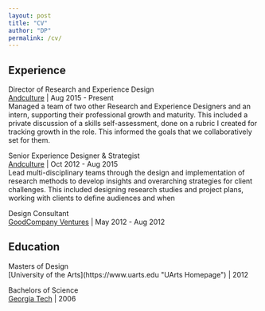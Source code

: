 ```yaml
---
layout: post
title: "CV"
author: "DP"
permalink: /cv/
---
```

<section>
<div class="col2">
  <h2>Experience</h2>
  <p><sans>Director of Research and Experience Design</sans> <br>
  <a href="http://andculture.com" title="Andculture Homepage">Andculture</a> | Aug 2015 - Present <br>
  Managed a team of two other Research and Experience Designers and an intern, supporting their professional growth and maturity. This included a private discussion of a skills self-assessment, done on a rubric I created for tracking growth in the role. This informed the goals that we collaboratively set for them.</p>

  <p><sans>Senior Experience Designer & Strategist</sans> <br>
  <a href="http://andculture.com" title="Andculture Homepage">Andculture</a> | Oct 2012 - Aug 2015 <br>
  Lead multi-disciplinary teams through the design and implementation of research methods to develop insights and overarching strategies for client challenges. This included designing research studies and project plans, working with clients to define audiences and when </p>

  <p><sans>Design Consultant</sans> <br>
  <a href="https://www.crunchbase.com/organization/goodcompany-ventures" title="GoodCompany Ventures Crunchbase page">GoodCompany Ventures</a> | May 2012 - Aug 2012 </p>
</div>

<div class="col2">
  <h2>Education</h2>
  <sans>Masters of Design</sans> <br>
  [University of the Arts](https://www.uarts.edu "UArts Homepage") | 2012

  <sans>Bachelors of Science</sans> <br>
  [Georgia Tech](https://www.gatech.edu "Georgia Tech Hompage") | 2006
</div>
</section>
